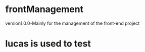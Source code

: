 # frontManagement
version1.0.0-Mainly for the management of the front-end project

# lucas is used to test 
